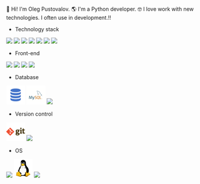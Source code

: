 👋 Hi! I'm Oleg Pustovalov.
🌎 I'm a Python developer.
🤓 I love work with new technologies. I often use in development.!!

- Technology stack

<img width="50" src="https://encrypted-tbn0.gstatic.com/images?q=tbn:ANd9GcS6E6BJB61SuBYT8AaKzulSUaZpJcrMcUWuUnbthEMLxotmQRXcjNLA_dVsz19FJC7R4OI&usqp=CAU"/>
<img width="50" src="https://encrypted-tbn0.gstatic.com/images?q=tbn:ANd9GcQvV89itTjKIoztoMSACBd2Ky1vPErwZCN0oyTArdxKjfY_nXW2PboiViP4eCuoW8swuzI&usqp=CAU"/>
<img width="50" src="https://lh3.googleusercontent.com/-XvJzhz3pfH0/XjYG_xWkESI/AAAAAAAAJ9c/AYlgAtRknEU2W5fMcFhQoL6rmO8EBtIDQCK8BGAsYHg/s0/2020-02-01.png"/>
<img width="50" src="https://encrypted-tbn0.gstatic.com/images?q=tbn:ANd9GcTZGirVfkduqiAfJAnCHBw78A3HYIv7pdMmIw&usqp=CAU"/>
<img width="50" src="https://encrypted-tbn0.gstatic.com/images?q=tbn:ANd9GcQdHmHeJ79ENv7s_je6wOfVfGK3DsQk4ef8W41_c5hwZ8Ou3vo9Zz_wmFGvYP9XNd1MpA0&usqp=CAU"/>
<img width="50" src="https://williamlifaith.github.io/Williamliresume/images/celery.png"/>
<img width="50" src="https://encrypted-tbn0.gstatic.com/images?q=tbn:ANd9GcRkoSiXALVlUCkVbUS3VIJPrHufnHETi73wEKiVhuEgdoCPlDaccJazHO8E1PDm7otxQmE&usqp=CAU"/>

- Front-end

<img width="50" src="https://img.freepik.com/free-vector/modern-flat-design-of-xml-file-icon-for-web-simple-style_599062-556.jpg?w=2000"/>
<img width="50" src="https://encrypted-tbn0.gstatic.com/images?q=tbn:ANd9GcTh7HwVz9h18DrB8OeLJ1oUyWw6JPIBqfxDUEiFi_804PEIQxzvfuW5p0eQ3inRMifes4s&usqp=CAU"/>
<img width="50" src="https://www.kindpng.com/picc/m/464-4640184_css3-png-download-css-icon-transparent-png.png"/>
<img width="50" src="https://encrypted-tbn0.gstatic.com/images?q=tbn:ANd9GcSKFc-j4yKb-Ask4w84T9OhZRJvBe1LiSiMe-0m22Gx0In9Kfru6NrkQ9t2Ya-_IaI_5qg&usqp=CAU"/>

- Database

<img width="50" src="https://raw.githubusercontent.com/github/explore/80688e429a7d4ef2fca1e82350fe8e3517d3494d/topics/sql/sql.png"/>
<img width="50" src="https://raw.githubusercontent.com/github/explore/80688e429a7d4ef2fca1e82350fe8e3517d3494d/topics/mysql/mysql.png"/>
<img width="50" src="https://encrypted-tbn0.gstatic.com/images?q=tbn:ANd9GcTmdp4WJDVZKqIb8_DX4S0P6x5fqKJdaDgsBS4HgGWUUGzzQxZ_h6vrhw9jWPLfXrl3R7I&usqp=CAU"/> 

- Version control

<img width="50" src="https://raw.githubusercontent.com/github/explore/80688e429a7d4ef2fca1e82350fe8e3517d3494d/topics/git/git.png"/> 
<img width="50" src="https://pbs.twimg.com/profile_images/1414990564408262661/r6YemvF9_400x400.jpg"/>

- OS

<img width="50" src="https://encrypted-tbn0.gstatic.com/images?q=tbn:ANd9GcRQUOSKay94-t20UwQL0_APbP4idA0gJh_iRYAg7AIjiUMRQ1pmJZWfXqGHUoE3Ca-21-w&usqp=CAU"/>
<img width="50" src="https://raw.githubusercontent.com/github/explore/80688e429a7d4ef2fca1e82350fe8e3517d3494d/topics/linux/linux.png"/>
<img width="50" src="https://icon-library.com/images/window-10-icon/window-10-icon-15.jpg"/>
